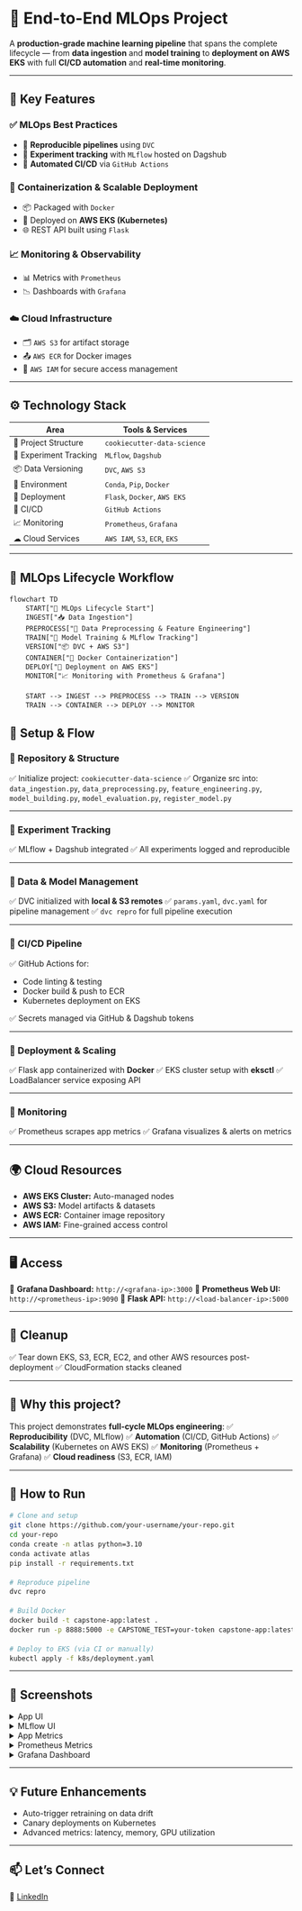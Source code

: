 # 🚀 **End-to-End MLOps Project**

A **production-grade machine learning pipeline** that spans the complete lifecycle — from **data ingestion** and **model training** to **deployment on AWS EKS** with full **CI/CD automation** and **real-time monitoring**.

---

## 🌟 **Key Features**

### ✅ MLOps Best Practices

* 🔁 **Reproducible pipelines** using `DVC`
* 🧪 **Experiment tracking** with `MLflow` hosted on Dagshub
* 🤖 **Automated CI/CD** via `GitHub Actions`

### 🐳 Containerization & Scalable Deployment

* 📦 Packaged with `Docker`
* 🚀 Deployed on **AWS EKS (Kubernetes)**
* 🌐 REST API built using `Flask`

### 📈 Monitoring & Observability

* 📊 Metrics with `Prometheus`
* 📉 Dashboards with `Grafana`

### ☁️ Cloud Infrastructure

* 🗂️ `AWS S3` for artifact storage
* 📤 `AWS ECR` for Docker images
* 🔐 `AWS IAM` for secure access management

---

## ⚙️ **Technology Stack**

| Area                   | Tools & Services              |
| ---------------------- | ----------------------------- |
| 📁 Project Structure   | `cookiecutter-data-science`   |
| 🧪 Experiment Tracking | `MLflow`, `Dagshub`           |
| 📦 Data Versioning     | `DVC`, `AWS S3`               |
| 🧪 Environment         | `Conda`, `Pip`, `Docker`      |
| 🚀 Deployment          | `Flask`, `Docker`, `AWS EKS`  |
| 🔄 CI/CD               | `GitHub Actions`              |
| 📈 Monitoring          | `Prometheus`, `Grafana`       |
| ☁ Cloud Services       | `AWS IAM`, `S3`, `ECR`, `EKS` |

---

## 🔄 **MLOps Lifecycle Workflow**

```mermaid
flowchart TD
    START["🚀 MLOps Lifecycle Start"]
    INGEST["📥 Data Ingestion"]
    PREPROCESS["🧹 Data Preprocessing & Feature Engineering"]
    TRAIN["🤖 Model Training & MLflow Tracking"]
    VERSION["📦 DVC + AWS S3"]
    CONTAINER["🐳 Docker Containerization"]
    DEPLOY["🧬 Deployment on AWS EKS"]
    MONITOR["📈 Monitoring with Prometheus & Grafana"]

    START --> INGEST --> PREPROCESS --> TRAIN --> VERSION
    TRAIN --> CONTAINER --> DEPLOY --> MONITOR
```
## 📝 **Setup & Flow**

### 🔹 Repository & Structure

✅ Initialize project: `cookiecutter-data-science`
✅ Organize src into: `data_ingestion.py`, `data_preprocessing.py`, `feature_engineering.py`, `model_building.py`, `model_evaluation.py`, `register_model.py`

---

### 🔹 Experiment Tracking

✅ MLflow + Dagshub integrated
✅ All experiments logged and reproducible

---

### 🔹 Data & Model Management

✅ DVC initialized with **local & S3 remotes**
✅ `params.yaml`, `dvc.yaml` for pipeline management
✅ `dvc repro` for full pipeline execution

---

### 🔹 CI/CD Pipeline

✅ GitHub Actions for:

* Code linting & testing
* Docker build & push to ECR
* Kubernetes deployment on EKS

✅ Secrets managed via GitHub & Dagshub tokens

---

### 🔹 Deployment & Scaling

✅ Flask app containerized with **Docker**
✅ EKS cluster setup with **eksctl**
✅ LoadBalancer service exposing API

---

### 🔹 Monitoring

✅ Prometheus scrapes app metrics
✅ Grafana visualizes & alerts on metrics

---

## 🌍 **Cloud Resources**

* **AWS EKS Cluster:** Auto-managed nodes
* **AWS S3:** Model artifacts & datasets
* **AWS ECR:** Container image repository
* **AWS IAM:** Fine-grained access control

---

## 🖥 **Access**

🔗 **Grafana Dashboard:** `http://<grafana-ip>:3000`
🔗 **Prometheus Web UI:** `http://<prometheus-ip>:9090`
🔗 **Flask API:** `http://<load-balancer-ip>:5000`

---

## 🧹 **Cleanup**

✅ Tear down EKS, S3, ECR, EC2, and other AWS resources post-deployment
✅ CloudFormation stacks cleaned

---

## 🤩 **Why this project?**

This project demonstrates **full-cycle MLOps engineering**:
✅ **Reproducibility** (DVC, MLflow)
✅ **Automation** (CI/CD, GitHub Actions)
✅ **Scalability** (Kubernetes on AWS EKS)
✅ **Monitoring** (Prometheus + Grafana)
✅ **Cloud readiness** (S3, ECR, IAM)

---

## 📌 **How to Run**

```bash
# Clone and setup
git clone https://github.com/your-username/your-repo.git
cd your-repo
conda create -n atlas python=3.10
conda activate atlas
pip install -r requirements.txt

# Reproduce pipeline
dvc repro

# Build Docker
docker build -t capstone-app:latest .
docker run -p 8888:5000 -e CAPSTONE_TEST=your-token capstone-app:latest

# Deploy to EKS (via CI or manually)
kubectl apply -f k8s/deployment.yaml
```

---

## 🌟 **Screenshots**

<details>
<summary>App UI</summary>
<img src="./project_images/App UI.png" alt="MLflow tracking" width="600"/>
</details>

<details>
<summary>MLflow UI</summary>
<img src="./project_images/MLFlow.png" alt="MLflow tracking" width="600"/>
</details>


<details>
<summary>App Metrics</summary>
<img src="./project_images/Metrics.png" alt="Grafana monitoring" width="600"/>
</details>

<details>
<summary>Prometheus Metrics</summary>
<img src="./project_images/Promtheus.png" alt="Prometheus" width="600"/>
</details>

<details>
<summary>Grafana Dashboard</summary>
<img src="./project_images/Grafana.png" alt="MLflow tracking" width="600"/>
</details>

---

## 💡 **Future Enhancements**

* Auto-trigger retraining on data drift
* Canary deployments on Kubernetes
* Advanced metrics: latency, memory, GPU utilization

---

## 📫 **Let’s Connect**

💼 [LinkedIn](https://www.linkedin.com/in/keshavprasad1017/)

